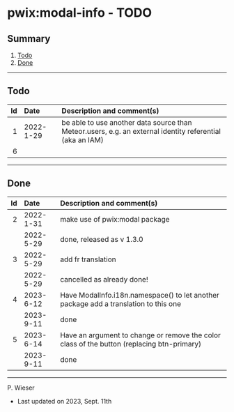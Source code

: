 # pwix:modal-info - TODO

## Summary

1. [Todo](#todo)
2. [Done](#done)

---
## Todo

|   Id | Date       | Description and comment(s) |
| ---: | :---       | :---                       |
|    1 | 2022- 1-29 | be able to use another data source than Meteor.users, e.g. an external identity referential (aka an IAM) |
|    6 |  |  |

---
## Done

|   Id | Date       | Description and comment(s) |
| ---: | :---       | :---                       |
|    2 | 2022- 1-31 | make use of pwix:modal package |
|      | 2022- 5-29 | done, released as v 1.3.0 |
|    3 | 2022- 5-29 | add fr translation |
|      | 2022- 5-29 | cancelled as already done! |
|    4 | 2023- 6-12 | Have ModalInfo.i18n.namespace() to let another package add a translation to this one |
|      | 2023- 9-11 | done |
|    5 | 2023- 6-14 | Have an argument to change or remove the color class of the button (replacing btn-primary) |
|      | 2023- 9-11 | done |

---
P. Wieser
- Last updated on 2023, Sept. 11th
